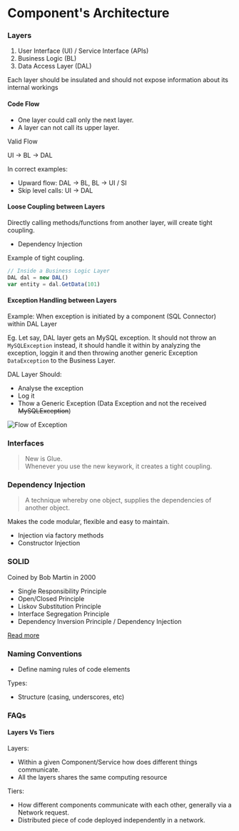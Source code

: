 # Component's Architecture



### Layers

1. User Interface (UI) / Service Interface (APIs)
2. Business Logic (BL)
3. Data Access Layer (DAL)

Each layer should be insulated and should not expose information about its internal workings

#### Code Flow

* One layer could call only the next layer.
* A layer can not call its upper layer.

Valid Flow

UI -> BL -> DAL

In correct examples:

* Upward flow: DAL -> BL, BL -> UI / SI
* Skip level calls: UI -> DAL

#### Loose Coupling between Layers

Directly calling methods/functions from another layer, will create tight coupling.

* Dependency Injection

Example of tight coupling.

```javascript
// Inside a Business Logic Layer
DAL dal = new DAL()
var entity = dal.GetData(101)
```

#### Exception Handling between Layers

Example: When exception is initiated by a component (SQL Connector) within DAL Layer

Eg. Let say, DAL layer gets an MySQL exception. It should not throw an `MySQLException` instead, it should handle it within by analyzing the exception, loggin it and then throwing another generic Exception `DataException` to the Business Layer.

DAL Layer Should:

* Analyse the exception
* Log it
* Thow a Generic Exception (Data Exception and not the received ~~MySQLException~~)



<img src="broken-reference" alt="Flow of Exception" class="gitbook-drawing">

### Interfaces

> New is Glue. \
> Whenever you use the new keywork, it creates a tight coupling.

### Dependency Injection

> A technique whereby one object, supplies the dependencies of another object.

Makes the code modular, flexible and easy to maintain.

* Injection via factory methods
* Constructor Injection

### SOLID

Coined by Bob Martin in 2000

* Single Responsibility Principle
* Open/Closed Principle
* Liskov Substitution Principle
* Interface Segregation Principle
* Dependency Inversion Principle / Dependency Injection

[Read more](../patterns-and-principles/oops-principles/solid.md)

### Naming Conventions

* Define naming rules of code elements

Types:

* Structure (casing, underscores, etc)

### FAQs

#### Layers Vs Tiers

Layers:

* Within a given Component/Service how does different things communicate.&#x20;
* All the layers shares the same computing resource

Tiers:

* How different components communicate with each other, generally via a Network request.
* Distributed piece of code deployed independently in a network.

